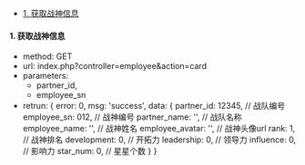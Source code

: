 * [1. 获取战神信息](#getInfo)

<h4 id='getInfo'>1. 获取战神信息</h4>

- method: GET
- url: index.php?controller=employee&action=card
- parameters: 
    - partner_id, 
    - employee_sn
- retrun: 
        {
             error: 0,
             msg: 'success',
             data: {
                        partner_id: 12345, // 战队编号
                        employee_sn: 012, // 战神编号
                        partner_name: '', // 战队名称
                        employee_name: '',  // 战神姓名
                        employee_avatar: '', // 战神头像url
                        rank: 1,  // 战神排名
                        development: 0, // 开拓力
                        leadership: 0, // 领导力
                        influence: 0, // 影响力
                        star_num:  0, // 星星个数
                }
        }
